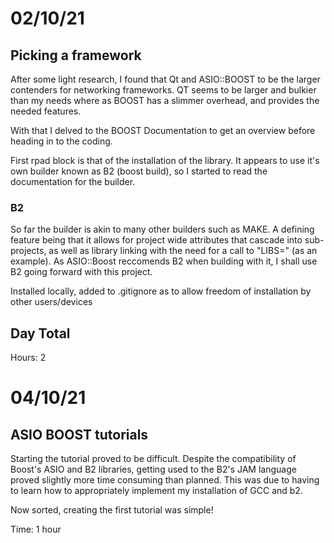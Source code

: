 # 02/10/21

## Picking a framework
After some light research, I found that Qt and ASIO::BOOST to be the larger contenders for networking frameworks. QT seems to be larger and bulkier than my needs where as BOOST has a slimmer overhead, and provides the needed features.

With that I delved to the BOOST Documentation to get an overview before heading in to the coding.

First rpad block is that of the installation of the library. It appears to use it's own builder known as B2 (boost build), so I started to read the documentation for the builder.

### B2
So far the builder is akin to many other builders such as MAKE. A defining feature being that it allows for project wide attributes that cascade into sub-projects, as well as library linking with the need for a call to "LIBS=" (as an example).
As ASIO::Boost reccomends B2 when building with it, I shall use B2 going forward with this project.

Installed locally, added to .gitignore as to allow freedom of installation by other users/devices

## Day Total
Hours: 2

# 04/10/21

## ASIO BOOST tutorials
Starting the tutorial proved to be difficult. Despite the compatibility of Boost's ASIO and B2 libraries, getting used to the B2's JAM language proved slightly more time consuming than planned. This was due to having to learn how to appropriately implement my installation of GCC
and b2.

Now sorted, creating the first tutorial was simple!

Time: 1 hour
